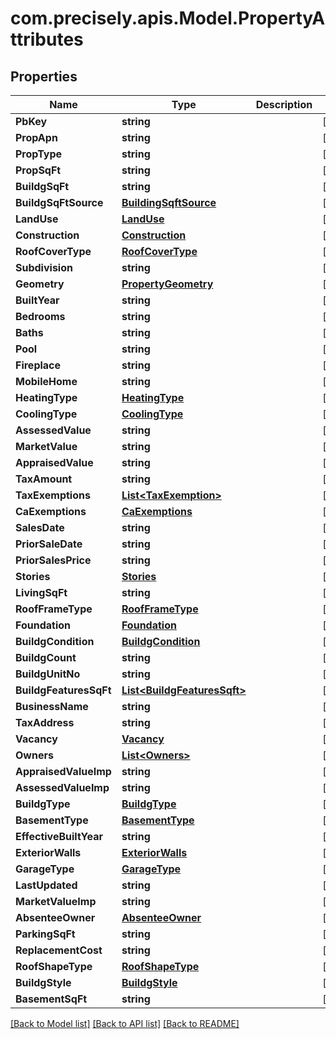 
# com.precisely.apis.Model.PropertyAttributes

## Properties

Name | Type | Description | Notes
------------ | ------------- | ------------- | -------------
**PbKey** | **string** |  | [optional] 
**PropApn** | **string** |  | [optional] 
**PropType** | **string** |  | [optional] 
**PropSqFt** | **string** |  | [optional] 
**BuildgSqFt** | **string** |  | [optional] 
**BuildgSqFtSource** | [**BuildingSqftSource**](BuildingSqftSource.md) |  | [optional] 
**LandUse** | [**LandUse**](LandUse.md) |  | [optional] 
**Construction** | [**Construction**](Construction.md) |  | [optional] 
**RoofCoverType** | [**RoofCoverType**](RoofCoverType.md) |  | [optional] 
**Subdivision** | **string** |  | [optional] 
**Geometry** | [**PropertyGeometry**](PropertyGeometry.md) |  | [optional] 
**BuiltYear** | **string** |  | [optional] 
**Bedrooms** | **string** |  | [optional] 
**Baths** | **string** |  | [optional] 
**Pool** | **string** |  | [optional] 
**Fireplace** | **string** |  | [optional] 
**MobileHome** | **string** |  | [optional] 
**HeatingType** | [**HeatingType**](HeatingType.md) |  | [optional] 
**CoolingType** | [**CoolingType**](CoolingType.md) |  | [optional] 
**AssessedValue** | **string** |  | [optional] 
**MarketValue** | **string** |  | [optional] 
**AppraisedValue** | **string** |  | [optional] 
**TaxAmount** | **string** |  | [optional] 
**TaxExemptions** | [**List&lt;TaxExemption&gt;**](TaxExemption.md) |  | [optional] 
**CaExemptions** | [**CaExemptions**](CaExemptions.md) |  | [optional] 
**SalesDate** | **string** |  | [optional] 
**PriorSaleDate** | **string** |  | [optional] 
**PriorSalesPrice** | **string** |  | [optional] 
**Stories** | [**Stories**](Stories.md) |  | [optional] 
**LivingSqFt** | **string** |  | [optional] 
**RoofFrameType** | [**RoofFrameType**](RoofFrameType.md) |  | [optional] 
**Foundation** | [**Foundation**](Foundation.md) |  | [optional] 
**BuildgCondition** | [**BuildgCondition**](BuildgCondition.md) |  | [optional] 
**BuildgCount** | **string** |  | [optional] 
**BuildgUnitNo** | **string** |  | [optional] 
**BuildgFeaturesSqFt** | [**List&lt;BuildgFeaturesSqft&gt;**](BuildgFeaturesSqft.md) |  | [optional] 
**BusinessName** | **string** |  | [optional] 
**TaxAddress** | **string** |  | [optional] 
**Vacancy** | [**Vacancy**](Vacancy.md) |  | [optional] 
**Owners** | [**List&lt;Owners&gt;**](Owners.md) |  | [optional] 
**AppraisedValueImp** | **string** |  | [optional] 
**AssessedValueImp** | **string** |  | [optional] 
**BuildgType** | [**BuildgType**](BuildgType.md) |  | [optional] 
**BasementType** | [**BasementType**](BasementType.md) |  | [optional] 
**EffectiveBuiltYear** | **string** |  | [optional] 
**ExteriorWalls** | [**ExteriorWalls**](ExteriorWalls.md) |  | [optional] 
**GarageType** | [**GarageType**](GarageType.md) |  | [optional] 
**LastUpdated** | **string** |  | [optional] 
**MarketValueImp** | **string** |  | [optional] 
**AbsenteeOwner** | [**AbsenteeOwner**](AbsenteeOwner.md) |  | [optional] 
**ParkingSqFt** | **string** |  | [optional] 
**ReplacementCost** | **string** |  | [optional] 
**RoofShapeType** | [**RoofShapeType**](RoofShapeType.md) |  | [optional] 
**BuildgStyle** | [**BuildgStyle**](BuildgStyle.md) |  | [optional] 
**BasementSqFt** | **string** |  | [optional] 

[[Back to Model list]](../README.md#documentation-for-models)
[[Back to API list]](../README.md#documentation-for-api-endpoints)
[[Back to README]](../README.md)

